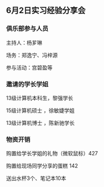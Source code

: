 ## 6月2日实习经验分享会



### 俱乐部参与人员

主持人：杨芗琳

场务：郑逸宁、冯梓源

参与活动：宫碧盈等

### 邀请的学长学姐

13级计算机本科生，黎强学长 

15级计算机硕士 ，徐敏婕学姐 

13级计算机博士 ，陈新驰学长 

### 物资开销

购置给学长学姐的礼物（微软鼠标）427

购置给现场同学分享的蛋糕 142

送出水杯3个、笔记本10本